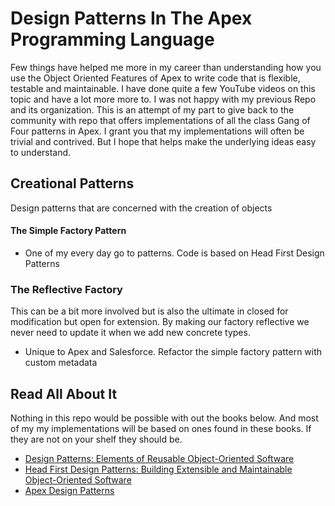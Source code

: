 # Design Patterns In The Apex Programming Language 

Few things have helped me more in my career than understanding how you use the Object Oriented Features of Apex to write code that is flexible,
testable and maintainable. I have done quite a few YouTube videos on this topic and have a lot more more to. I was not happy with 
my previous Repo and its organization. This is an attempt of my part to give back to the community with repo that offers 
implementations of all the class Gang of Four patterns in Apex. I grant you that my implementations will often be trivial 
and contrived. But I hope that helps make the underlying ideas easy to understand. 

## Creational Patterns
Design patterns that are concerned with the creation of objects 

#### The Simple Factory Pattern
- One of my every day go to patterns. Code is based on Head First Design Patterns
### The Reflective Factory
This can be a bit more involved but is also the ultimate in closed for modification but open for extension. 
By making our factory reflective we never need to update it when we add new concrete types.
- Unique to Apex and Salesforce. Refactor the simple factory pattern with custom metadata


## Read All About It
Nothing in this repo would be possible with out the books below. And most of my my implementations will be based on ones 
found in these books. If they are not on your shelf they should be. 

- [Design Patterns: Elements of Reusable Object-Oriented Software](https://www.amazon.com/Design-Patterns-Elements-Reusable-Object-Oriented/dp/0201633612/ref=sr_1_1?dchild=1&keywords=Design+Patterns&qid=1631976412&sr=8-1)
- [Head First Design Patterns: Building Extensible and Maintainable Object-Oriented Software](https://developer.salesforce.com/docs/atlas.en-us.sfdx_setup.meta/sfdx_setup/sfdx_setup_intro.htm)
- [Apex Design Patterns](https://www.amazon.com/Apex-Design-Patterns-Jitendra-Zaa/dp/178217365X/ref=sr_1_3?dchild=1&keywords=apex+design+patterns&qid=1631976687&sr=8-3)
